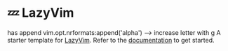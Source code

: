 # 💤 LazyVim
has append vim.opt.nrformats:append('alpha') --> increase letter with g <C-a>
A starter template for [LazyVim](https://github.com/LazyVim/LazyVim).
Refer to the [documentation](https://lazyvim.github.io/installation) to get started.

